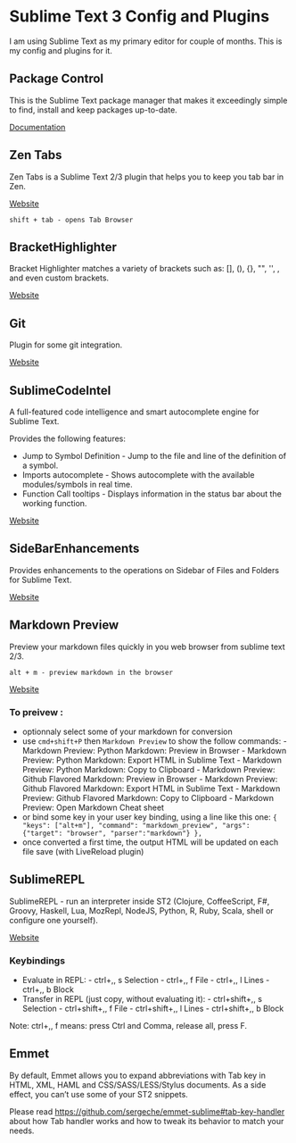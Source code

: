 # Sublime Text 3 Config and Plugins

I am using Sublime Text as my primary editor for couple of months. This is my config and plugins for it.

## Package Control

This is the Sublime Text package manager that makes it exceedingly simple to find, install and keep packages up-to-date.

[Documentation](https://sublime.wbond.net/docs/usage)

## Zen Tabs

Zen Tabs is a Sublime Text 2/3 plugin that helps you to keep you tab bar in Zen.

[Website](https://github.com/travmik/ZenTabs)

`
shift + tab - opens Tab Browser
`

## Bracket​Highlighter

Bracket Highlighter matches a variety of brackets such as: [], (), {}, "", '', <tag></tag>, and even custom brackets.

[Website](https://github.com/facelessuser/BracketHighlighter/tree/BH2ST3)

## Git

Plugin for some git integration.

[Website](https://github.com/kemayo/sublime-git)

## SublimeCodeIntel

A full-featured code intelligence and smart autocomplete engine for Sublime Text.

Provides the following features:

* Jump to Symbol Definition - Jump to the file and line of the definition of a symbol.
* Imports autocomplete - Shows autocomplete with the available modules/symbols in real time.
* Function Call tooltips - Displays information in the status bar about the working function.

[Website](http://sublimecodeintel.github.io/SublimeCodeIntel/)

## SideBarEnhancements

Provides enhancements to the operations on Sidebar of Files and Folders for Sublime Text.

[Website](https://github.com/titoBouzout/SideBarEnhancements/tree/st3)

## Markdown Preview

Preview your markdown files quickly in you web browser from sublime text 2/3.

`
alt + m - preview markdown in the browser
`

[Website](https://github.com/revolunet/sublimetext-markdown-preview)

### To preivew :
  
   - optionnaly select some of your markdown for conversion
   - use `cmd+shift+P` then `Markdown Preview` to show the follow commands:
    - Markdown Preview: Python Markdown: Preview in Browser
    - Markdown Preview: Python Markdown: Export HTML in Sublime Text
    - Markdown Preview: Python Markdown: Copy to Clipboard
    - Markdown Preview: Github Flavored Markdown: Preview in Browser
    - Markdown Preview: Github Flavored Markdown: Export HTML in Sublime Text
    - Markdown Preview: Github Flavored Markdown: Copy to Clipboard
    - Markdown Preview: Open Markdown Cheat sheet
   - or bind some key in your user key binding, using a line like this one:
     `{ "keys": ["alt+m"], "command": "markdown_preview", "args": {"target": "browser", "parser":"markdown"} },`
   - once converted a first time, the output HTML will be updated on each file save (with LiveReload plugin)


## SublimeREPL

SublimeREPL - run an interpreter inside ST2 (Clojure, CoffeeScript, F#, Groovy, Haskell, Lua, MozRepl, NodeJS, Python, R, Ruby, Scala, shell or configure one yourself).

[Website](https://github.com/wuub/SublimeREPL)

### Keybindings

   - Evaluate in REPL:
    - ctrl+,, s Selection
    - ctrl+,, f File
    - ctrl+,, l Lines
    - ctrl+,, b Block
   - Transfer in REPL (just copy, without evaluating it):
    - ctrl+shift+,, s Selection
    - ctrl+shift+,, f File
    - ctrl+shift+,, l Lines
    - ctrl+shift+,, b Block

Note: ctrl+,, f means: press Ctrl and Comma, release all, press F.

## Emmet

By default, Emmet allows you to expand abbreviations with Tab key in HTML, XML, HAML and CSS/SASS/LESS/Stylus documents. As a side effect, you can’t use some of your ST2 snippets.
  
Please read https://github.com/sergeche/emmet-sublime#tab-key-handler about how Tab handler works and how to tweak its behavior to match your needs.
